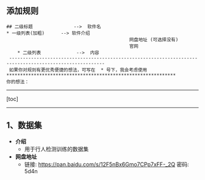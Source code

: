 ## 添加规则

```
## 二级标题               -->  软件名
* 一级列表(加粗)      --> 软件介绍
                                             网盘地址 (可选择没有)
                                             官网
    * 二级列表             -->  内容
 ---------------------------------------------------------------------------------------------------------
 如果你对规则有更优秀便捷的想法，可写在  * 号下，我会考虑使用
**************************************************************
你的想法：
```



---

[toc]

---

## 1、数据集

* **介绍**
  * 用于行人检测训练的数据集
* **网盘地址**
  * 链接: https://pan.baidu.com/s/12F5nBx6Gmo7CPp7xFF-_2Q  密码: 5d4n